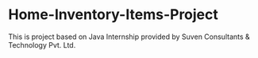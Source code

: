 # Home-Inventory-Items-Project
This is project based on Java Internship provided by Suven Consultants &amp; Technology Pvt. Ltd.
